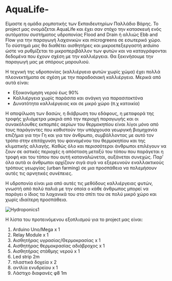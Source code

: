 # AquaLife-

Είμαστε η ομάδα ρομποτικής των Εκπαιδευτηρίων Παλλάδιο Βάρης. Το project μας ονομάζεται AquaLife και έχει σαν στόχο την κατασκευή ενός αυτόματου συστήματος υδροπονίας Flood and Drain ή αλλιώς Ebb and Flow για την παραγωγή λαχανικών και microgreens σε εσωτερικό χώρο. Το σύστημά μας θα διαθέτει αισθητήρες και μικροεπεξεργαστή arduino ώστε να ρυθμίζεται το  μικροπεριβάλλον των φυτών και να καταγράφονται δεδομένα που έχουν σχέση με την καλλιέργεια. Θα ξεκινήσουμε την παραγωγή μας με σπόρους μαρουλιού.  
  
Η τεχνική της υδροπονίας (καλλιέργεια φυτών χωρίς χώμα) έχει πολλά πλεονεκτήματα σε σχέση με την παραδοσιακή καλλιέργεια. Μερικά από αυτά είναι:

- Εξοικονόμηση νερού έως 90%
- Καλλιέργεια χωρίς παράσιτα και ανάγκη για παρασιτοκτόνα
- Δυνατότητα καλλιέργειας και σε μικρό χώρο (π.χ κατοικία)

H αποψίλωση των δασών, η διάβρωση του εδάφους, η μεταφορά της τροφής χιλιόμετρα μακριά από την περιοχή παραγωγής και οι συνακόλουθες εκπομπές αερίων του θερμοκηπίου είναι λίγοι μόνο από τους παράγοντες που καθιστούν την υπάρχουσα γεωργική βιομηχανία επιζήμια για την Γη και για τον άνθρωπο, συμβάλλοντας με αυτό τον τρόπο στην επιτάχυνση του φαινομένου του θερμοκηπίου και της κλιματικής αλλαγής. Καθώς όλο και περισσότεροι άνθρωποι επιλέγουν να ζουν σε αστικές περιοχές  η απόσταση μεταξύ του τόπου που παράγεται η τροφή και του τόπου που αυτή καταναλώνεται, αυξάνεται συνεχώς. Παρ’ όλα αυτά οι άνθρωποι αρχίζουν σιγά σιγά να εξερευνούν εναλλακτικούς τρόπους γεωργίας (urban farming) σε μια προσπάθεια να πολεμήσουν αυτές τις αρνητικές συνέπειες.

Η υδροπονία είναι μια από αυτές τις μεθόδους καλλιέργειας φυτών, γνωστή από πολύ παλιά με την οποία ο κάθε άνθρωπος μπορεί να παράγει ο ίδιος τα λαχανικά του στο σπίτι του σε πολύ μικρό χώρο και χωρίς ιδιαίτερη προσπάθεια. 
  
![Hydroponics1](https://user-images.githubusercontent.com/59331832/71785955-63303300-300e-11ea-8d5b-bb0baa2ec387.png)


Η λίστα του προτεινόμενου εξοπλισμού για το project μας είναι:

1. Arduino Uno/Mega x 1
2. Relay Μοdule x 1
3. Αισθητήρας υγρασίας/Θερμοκρασίας x 1
4. Αισθητήρας θερμοκρασίας αδιάβροχος x 1
5. Αισθητήρας στάθμης νερού x 1
6. Led strip 2m
7. πλαστικά δοχεία x 2
8. αντλία ενυδρείου x 1
9. Λάστιχο διαφανές φ8 1m



